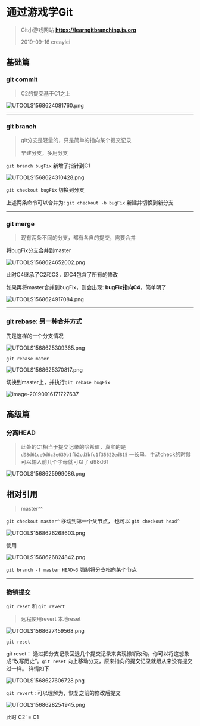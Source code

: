 # 通过游戏学Git

> Git小游戏网站  **https://learngitbranching.js.org**
>
> 2019-09-16 creaylei

## 基础篇

### **git commit**

> C2的提交基于C1之上

![UTOOLS1568624081760.png](https://i.loli.net/2019/09/16/XQ5M8Doi2P3NYmp.png)

---

### git branch

> git分支是轻量的，只是简单的指向某个提交记录
>
> 早建分支，多用分支

`git branch bugFix`      新增了指针到C1

![UTOOLS1568624310428.png](https://i.loli.net/2019/09/16/qG5uSFlKejJYVHi.png)

`git checkout bugFix`   切换到分支

上述两条命令可以合并为:   `git checkout -b bugFix`  新建并切换到新分支

---

### git merge

> 现有两条不同的分支，都有各自的提交，需要合并

将bugFix分支合并到master

![UTOOLS1568624652002.png](https://i.loli.net/2019/09/16/weqPR3KVxliGC2X.png)

此时C4继承了C2和C3，即C4包含了所有的修改

如果再将master合并到bugFix，则会出现: **bugFix指向C4**，简单明了

![UTOOLS1568624917084.png](https://i.loli.net/2019/09/16/ygLTpro57xubzCR.png)

---

### git rebase: 另一种合并方式

先是这样的一个分支情况

![UTOOLS1568625309365.png](https://i.loli.net/2019/09/16/LElrsJzdIKPiyM2.png)

`git rebase mater`

![UTOOLS1568625370817.png](https://i.loli.net/2019/09/16/n7rTIta1NVmdEs4.png)

切换到master上，并执行`git rebase bugFix`

![image-20190916171727637](/Users/zhangleishuidihuzhu.com/Pictures/wiznote/image-20190916171727637.png)

## 高级篇

### 分离HEAD

> 此处的C1相当于提交记录的哈希值，真实的是`d98d61ce9d6c3e639b1fb2cd3bfc1f35622ed815` 一长串，手动check的时候可以输入前几个字母就可以了  d98d61

![UTOOLS1568625999086.png](https://i.loli.net/2019/09/16/vMkP7CG2HWpSzFD.png)

## 相对引用

> master^^   

`git checkout master^` 移动到第一个父节点， 也可以 `git checkout head^`

![UTOOLS1568626268603.png](https://i.loli.net/2019/09/16/WgdBfZmH5h1Ve9x.png)

使用

![UTOOLS1568626824842.png](https://i.loli.net/2019/09/16/LIjF854n26CHNlc.png)

`git branch -f master HEAD~3`  强制将分支指向某个节点

---

### 撤销提交

`git reset` 和 `git revert`

> 远程使用revert  本地reset

![UTOOLS1568627459568.png](https://i.loli.net/2019/09/16/roTALk2EZtBYG5b.png)

`git reset`

git reset： 通过把分支记录回退几个提交记录来实现撤销改动。你可以将这想象成“改写历史”。`git reset` 向上移动分支，原来指向的提交记录就跟从来没有提交过一样。 详情如下

![UTOOLS1568627606728.png](https://i.loli.net/2019/09/16/qvPUjeSiIN4ohHW.png)

`git revert` : 可以理解为，恢复之前的修改后提交

![UTOOLS1568628254945.png](https://i.loli.net/2019/09/16/aFNI9EeK4w8uYAL.png)

此时 C2‘ = C1